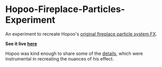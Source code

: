 # Hopoo-Fireplace-Particles-Experiment
An experiment to recreate Hopoo's [original fireplace particle system FX](http://hopooo.tumblr.com/post/112095526334/warm).

**See it live [here](http://devonstrawn.github.io/Hopoo-Fireplace-Particles-Experiment/)**

Hopoo was kind enough to share some of the [details](http://hopooo.tumblr.com/post/112234264939/hey-really-dig-your-fireplace-particle-effect), which were instrumental in recreating the nuances of his effect.
